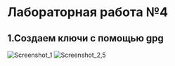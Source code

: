 # Лабораторная работа №4
## 1.Создаем ключи с помощью gpg
![Screenshot_1](https://github.com/smallrus-web/TOIB_LAB4_AND_PRZ8/assets/71121962/ac521d25-adc3-4e03-8aae-49b0db23d71b)
![Screenshot_2,5](https://github.com/smallrus-web/TOIB_LAB4_AND_PRZ8/assets/71121962/b3b3fdaa-9c63-43c7-bac3-a2a39d7112fb)
